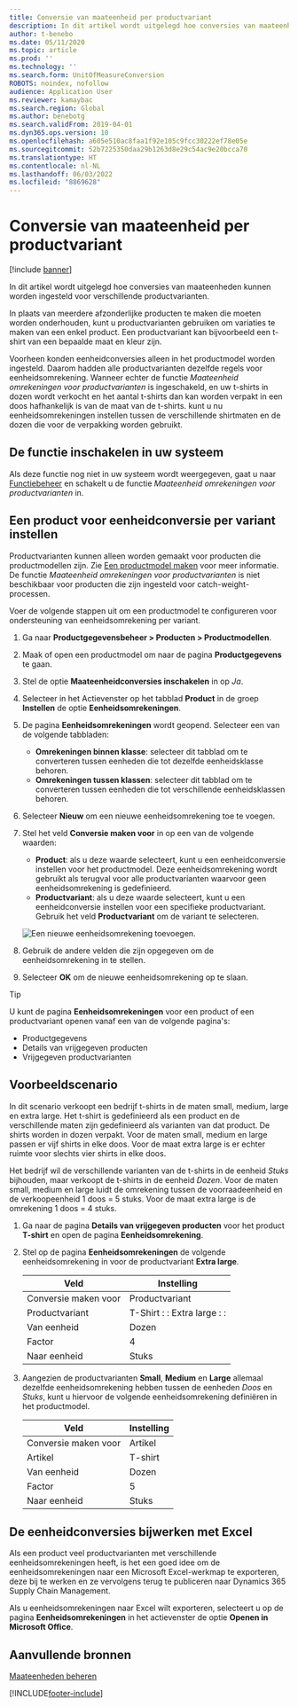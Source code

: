```yaml
---
title: Conversie van maateenheid per productvariant
description: In dit artikel wordt uitgelegd hoe conversies van maateenheden kunnen worden ingesteld voor productvarianten. Het bevat een voorbeeld van de instellingen.
author: t-benebo
ms.date: 05/11/2020
ms.topic: article
ms.prod: ''
ms.technology: ''
ms.search.form: UnitOfMeasureConversion
ROBOTS: noindex, nofollow
audience: Application User
ms.reviewer: kamaybac
ms.search.region: Global
ms.author: benebotg
ms.search.validFrom: 2019-04-01
ms.dyn365.ops.version: 10
ms.openlocfilehash: a605e510ac8faa1f92e105c9fcc30222ef78e05e
ms.sourcegitcommit: 52b7225350daa29b1263d8e29c54ac9e20bcca70
ms.translationtype: HT
ms.contentlocale: nl-NL
ms.lasthandoff: 06/03/2022
ms.locfileid: "8869628"
---
```

# <a name="unit-of-measure-conversion-per-product-variant"></a>Conversie van maateenheid per productvariant

[!include [banner](../includes/banner.md)]

In dit artikel wordt uitgelegd hoe conversies van maateenheden kunnen worden ingesteld voor verschillende productvarianten.

In plaats van meerdere afzonderlijke producten te maken die moeten worden onderhouden, kunt u productvarianten gebruiken om variaties te maken van een enkel product. Een productvariant kan bijvoorbeeld een t-shirt van een bepaalde maat en kleur zijn.

Voorheen konden eenheidconversies alleen in het productmodel worden ingesteld. Daarom hadden alle productvarianten dezelfde regels voor eenheidsomrekening. Wanneer echter de functie *Maateenheid omrekeningen voor productvarianten* is ingeschakeld, en uw t-shirts in dozen wordt verkocht en het aantal t-shirts dan kan worden verpakt in een doos hafhankelijk is van de maat van de t-shirts. kunt u nu eenheidsomrekeningen instellen tussen de verschillende shirtmaten en de dozen die voor de verpakking worden gebruikt.

## <a name="turn-on-the-feature-in-your-system"></a>De functie inschakelen in uw systeem

Als deze functie nog niet in uw systeem wordt weergegeven, gaat u naar [Functiebeheer](../../fin-ops-core/fin-ops/get-started/feature-management/feature-management-overview.md) en schakelt u de functie *Maateenheid omrekeningen voor productvarianten* in.

## <a name="set-up-a-product-for-unit-conversion-per-variant"></a>Een product voor eenheidconversie per variant instellen

Productvarianten kunnen alleen worden gemaakt voor producten die productmodellen zijn. Zie [Een productmodel maken](tasks/create-product-master.md) voor meer informatie. De functie *Maateenheid omrekeningen voor productvarianten* is niet beschikbaar voor producten die zijn ingesteld voor catch-weight-processen.

Voer de volgende stappen uit om een productmodel te configureren voor ondersteuning van eenheidsomrekening per variant.

1. Ga naar **Productgegevensbeheer \> Producten \> Productmodellen**.
1. Maak of open een productmodel om naar de pagina **Productgegevens** te gaan.
1. Stel de optie **Maateenheidconversies inschakelen** in op *Ja*.
1. Selecteer in het Actievenster op het tabblad **Product** in de groep **Instellen** de optie **Eenheidsomrekeningen**.
1. De pagina **Eenheidsomrekeningen** wordt geopend. Selecteer een van de volgende tabbladen:

    - **Omrekeningen binnen klasse**: selecteer dit tabblad om te converteren tussen eenheden die tot dezelfde eenheidsklasse behoren.
    - **Omrekeningen tussen klassen**: selecteer dit tabblad om te converteren tussen eenheden die tot verschillende eenheidsklassen behoren.

1. Selecteer **Nieuw** om een nieuwe eenheidsomrekening toe te voegen.
1. Stel het veld **Conversie maken voor** in op een van de volgende waarden:

    - **Product**: als u deze waarde selecteert, kunt u een eenheidconversie instellen voor het productmodel. Deze eenheidsomrekening wordt gebruikt als terugval voor alle productvarianten waarvoor geen eenheidsomrekening is gedefinieerd.
    - **Productvariant**: als u deze waarde selecteert, kunt u een eenheidconversie instellen voor een specifieke productvariant. Gebruik het veld **Productvariant** om de variant te selecteren.

    ![Een nieuwe eenheidsomrekening toevoegen.](media/uom-new-conversion.png "Een nieuwe eenheidsomrekening toevoegen")

1. Gebruik de andere velden die zijn opgegeven om de eenheidsomrekening in te stellen.
1. Selecteer **OK** om de nieuwe eenheidsomrekening op te slaan.

> [!TIP]
> U kunt de pagina **Eenheidsomrekeningen** voor een product of een productvariant openen vanaf een van de volgende pagina's:
> 
> - Productgegevens
> - Details van vrijgegeven producten
> - Vrijgegeven productvarianten

## <a name="example-scenario"></a>Voorbeeldscenario

In dit scenario verkoopt een bedrijf t-shirts in de maten small, medium, large en extra large. Het t-shirt is gedefinieerd als een product en de verschillende maten zijn gedefinieerd als varianten van dat product. De shirts worden in dozen verpakt. Voor de maten small, medium en large passen er vijf shirts in elke doos. Voor de maat extra large is er echter ruimte voor slechts vier shirts in elke doos.

Het bedrijf wil de verschillende varianten van de t-shirts in de eenheid *Stuks* bijhouden, maar verkoopt de t-shirts in de eenheid *Dozen*. Voor de maten small, medium en large luidt de omrekening tussen de voorraadeenheid en de verkoopeenheid 1 doos = 5 stuks. Voor de maat extra large is de omrekening 1 doos = 4 stuks.

1. Ga naar de pagina **Details van vrijgegeven producten** voor het product **T-shirt** en open de pagina **Eenheidsomrekening**.
1. Stel op de pagina **Eenheidsomrekeningen** de volgende eenheidsomrekening in voor de productvariant **Extra large**.

    | Veld                 | Instelling                 |
    |-----------------------|-------------------------|
    | Conversie maken voor | Productvariant         |
    | Productvariant       | T-Shirt : : Extra large : : |
    | Van eenheid             | Dozen                   |
    | Factor                | 4                       |
    | Naar eenheid               | Stuks                  |

1. Aangezien de productvarianten **Small**, **Medium** en **Large** allemaal dezelfde eenheidsomrekening hebben tussen de eenheden *Doos* en *Stuks*, kunt u hiervoor de volgende eenheidsomrekening definiëren in het productmodel.

    | Veld                 | Instelling |
    |-----------------------|---------|
    | Conversie maken voor | Artikel |
    | Artikel               | T-shirt |
    | Van eenheid             | Dozen   |
    | Factor                | 5       |
    | Naar eenheid               | Stuks  |

## <a name="using-excel-to-update-the-unit-conversions"></a>De eenheidconversies bijwerken met Excel

Als een product veel productvarianten met verschillende eenheidsomrekeningen heeft, is het een goed idee om de eenheidsomrekeningen naar een Microsoft Excel-werkmap te exporteren, deze bij te werken en ze vervolgens terug te publiceren naar Dynamics 365 Supply Chain Management.

Als u eenheidsomrekeningen naar Excel wilt exporteren, selecteert u op de pagina **Eenheidsomrekeningen** in het actievenster de optie **Openen in Microsoft Office**.

## <a name="additional-resources"></a>Aanvullende bronnen

[Maateenheden beheren](tasks/manage-unit-measure.md)


[!INCLUDE[footer-include](../../includes/footer-banner.md)]